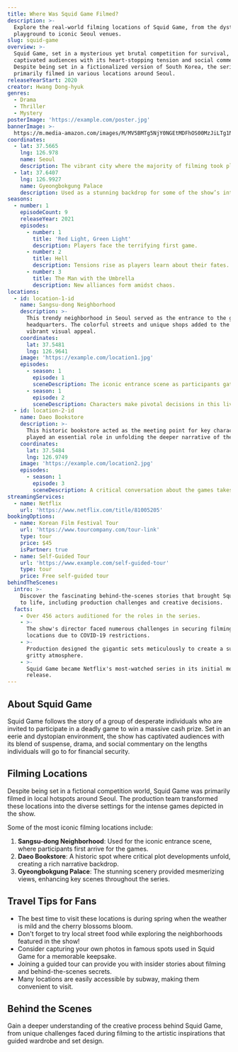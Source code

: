 ```yaml
---
title: Where Was Squid Game Filmed?
description: >-
  Explore the real-world filming locations of Squid Game, from the dystopian
  playground to iconic Seoul venues.
slug: squid-game
overview: >-
  Squid Game, set in a mysterious yet brutal competition for survival, has
  captivated audiences with its heart-stopping tension and social commentary.
  Despite being set in a fictionalized version of South Korea, the series was
  primarily filmed in various locations around Seoul.
releaseYearStart: 2020
creator: Hwang Dong-hyuk
genres:
  - Drama
  - Thriller
  - Mystery
posterImage: 'https://example.com/poster.jpg'
bannerImage: >-
  https://m.media-amazon.com/images/M/MV5BMTg5NjY0NGEtMDFhOS00MzJiLTg1NWEtZDhhNWQ5MmE4ZWIxXkEyXkFqcGc@._V1_SX300.jpg
coordinates:
  - lat: 37.5665
    lng: 126.978
    name: Seoul
    description: The vibrant city where the majority of filming took place.
  - lat: 37.6407
    lng: 126.9927
    name: Gyeongbokgung Palace
    description: Used as a stunning backdrop for some of the show’s intense scenes.
seasons:
  - number: 1
    episodeCount: 9
    releaseYear: 2021
    episodes:
      - number: 1
        title: 'Red Light, Green Light'
        description: Players face the terrifying first game.
      - number: 2
        title: Hell
        description: Tensions rise as players learn about their fates.
      - number: 3
        title: The Man with the Umbrella
        description: New alliances form amidst chaos.
locations:
  - id: location-1-id
    name: Sangsu-dong Neighborhood
    description: >-
      This trendy neighborhood in Seoul served as the entrance to the game's
      headquarters. The colorful streets and unique shops added to the show's
      vibrant visual appeal.
    coordinates:
      lat: 37.5481
      lng: 126.9641
    image: 'https://example.com/location1.jpg'
    episodes:
      - season: 1
        episode: 1
        sceneDescription: The iconic entrance scene as participants gather.
      - season: 1
        episode: 2
        sceneDescription: Characters make pivotal decisions in this lively neighborhood.
  - id: location-2-id
    name: Daeo Bookstore
    description: >-
      This historic bookstore acted as the meeting point for key characters and
      played an essential role in unfolding the deeper narrative of the series.
    coordinates:
      lat: 37.5484
      lng: 126.9749
    image: 'https://example.com/location2.jpg'
    episodes:
      - season: 1
        episode: 3
        sceneDescription: A critical conversation about the games takes place here.
streamingServices:
  - name: Netflix
    url: 'https://www.netflix.com/title/81005205'
bookingOptions:
  - name: Korean Film Festival Tour
    url: 'https://www.tourcompany.com/tour-link'
    type: tour
    price: $45
    isPartner: true
  - name: Self-Guided Tour
    url: 'https://www.example.com/self-guided-tour'
    type: tour
    price: Free self-guided tour
behindTheScenes:
  intro: >-
    Discover the fascinating behind-the-scenes stories that brought Squid Game
    to life, including production challenges and creative decisions.
  facts:
    - Over 456 actors auditioned for the roles in the series.
    - >-
      The show's director faced numerous challenges in securing filming
      locations due to COVID-19 restrictions.
    - >-
      Production designed the gigantic sets meticulously to create a surreal yet
      gritty atmosphere.
    - >-
      Squid Game became Netflix's most-watched series in its initial month of
      release.
---
```


## About Squid Game

Squid Game follows the story of a group of desperate individuals who are invited to participate in a deadly game to win a massive cash prize. Set in an eerie and dystopian environment, the show has captivated audiences with its blend of suspense, drama, and social commentary on the lengths individuals will go to for financial security.

## Filming Locations

Despite being set in a fictional competition world, Squid Game was primarily filmed in local hotspots around Seoul. The production team transformed these locations into the diverse settings for the intense games depicted in the show.

Some of the most iconic filming locations include:

1. **Sangsu-dong Neighborhood**: Used for the iconic entrance scene, where participants first arrive for the games.
2. **Daeo Bookstore**: A historic spot where critical plot developments unfold, creating a rich narrative backdrop.
3. **Gyeongbokgung Palace**: The stunning scenery provided mesmerizing views, enhancing key scenes throughout the series.

## Travel Tips for Fans

- The best time to visit these locations is during spring when the weather is mild and the cherry blossoms bloom.
- Don't forget to try local street food while exploring the neighborhoods featured in the show!
- Consider capturing your own photos in famous spots used in Squid Game for a memorable keepsake.
- Joining a guided tour can provide you with insider stories about filming and behind-the-scenes secrets.
- Many locations are easily accessible by subway, making them convenient to visit.

## Behind the Scenes

Gain a deeper understanding of the creative process behind Squid Game, from unique challenges faced during filming to the artistic inspirations that guided wardrobe and set design.
